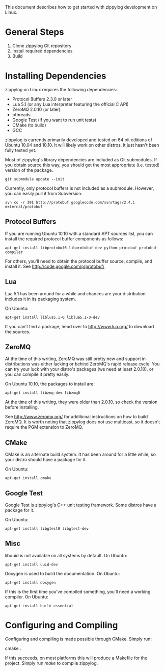 This document describes how to get started with zippylog development on Linux.

# General Steps

1. Clone zippylog Git repository
2. Install required dependencies
3. Build

# Installing Dependencies

zippylog on Linux requires the following dependencies:

* Protocol Buffers 2.3.0 or later
* Lua 5.1 (or any Lua interpreter featuring the official C API)
* ZeroMQ 2.0.10 (or later)
* pthreads
* Google Test (if you want to run unit tests)
* CMake (to build)
* GCC

zippylog is currently primarily developed and tested on 64 bit editions of Ubuntu 10.04 and 10.10. It will likely work on other distros, it just hasn't been fully tested yet.

Most of zippylog's library dependencies are included as Git submodules. If you obtain source this way, you should get the most appropriate (i.e. tested) version of the package.

    git submodule update --init

Currently, only protocol buffers is not included as a submodule. However, you can easily pull it from Subversion:

    svn co -r 391 http://protobuf.googlecode.com/svn/tags/2.4.1 external/protobuf

## Protocol Buffers

If you are running Ubuntu 10.10 with a standard APT sources list, you can install the required protocol buffer components as follows:

    apt-get install libprotobuf6 libprotobuf-dev python-protobuf protobuf-compiler

For others, you'll need to obtain the protocol buffer source, compile, and install it. See http://code.google.com/p/protobuf/

## Lua

Lua 5.1 has been around for a while and chances are your distribution includes it in its packaging system.

On Ubuntu:

    apt-get install liblua5.1-0 liblua5.1-0-dev

If you can't find a package, head over to http://www.lua.org/ to download the sources.

## ZeroMQ

At the time of this writing, ZeroMQ was still pretty new and support in distributions was either lacking or behind ZeroMQ's rapid release cycle. You can try your luck with your distro's packages (we need at least 2.0.10), or you can compile it pretty easily.

On Ubuntu 10.10, the packages to install are:

    apt-get install libzmq-dev libzmq0

At the time of this writing, they were older than 2.0.10, so check the version before installing.

See http://www.zeromq.org/ for additional instructions on how to build ZeroMQ. It is worth noting that zippylog does not use multicast, so it doesn't require the PGM extension to ZeroMQ.

## CMake

CMake is an alternate build system. It has been around for a little while, so your distro should have a package for it.

On Ubuntu:

    apt-get install cmake

## Google Test

Google Test is zippylog's C++ unit testing framework. Some distros have a package for it.

On Ubuntu:

    apt-get install libgtest0 libgtest-dev

## Misc

libuuid is not available on all systems by default. On Ubuntu:

    apt-get install uuid-dev
    
Doxygen is used to build the documentation. On Ubuntu:

    apt-get install doxygen
    
If this is the first time you've compiled something, you'll need a working compiler. On Ubuntu:

    apt-get install build-essential

# Configuring and Compiling

Configuring and compiling is made possible through CMake. Simply run:

  cmake .

If this succeeds, on most platforms this will produce a Makefile for the project. Simply run *make* to compile zippylog.

